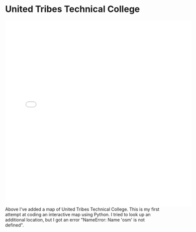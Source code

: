 # United Tribes Technical College
<embed type="text/html" src="img/uttc.html" width="600" height="600">
Above I've added a map of United Tribes Technical College. This is my first attempt at coding an interactive map using Python. I tried to look up an additional location, but I got an error "NameError: Name 'osm' is not defined".
